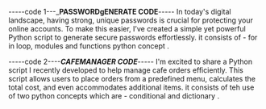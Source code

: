 -----code 1---___PASSWORDgENERATE CODE__-----
In today's digital landscape, having strong, unique passwords is crucial for protecting your online accounts. 
To make this easier, I’ve created a simple yet powerful Python script to generate secure passwords effortlessly.
it consists of - for in loop, modules and functions python concept .

-----code 2----___CAFEMANAGER CODE___-----
I'm excited to share a Python script I recently developed to help manage cafe orders efficiently.
This script allows users to place orders from a predefined menu, calculates the total cost, and even accommodates additional items.
it consists of teh use of two python concepts which are - conditional and dictionary .
